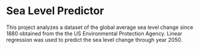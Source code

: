 # Sea Level Predictor

This project analyzes a dataset of the global average sea level change since 1880 obtained from the the US Environmental Protection Agency. Linear regression was used to predict the sea level change through year 2050.